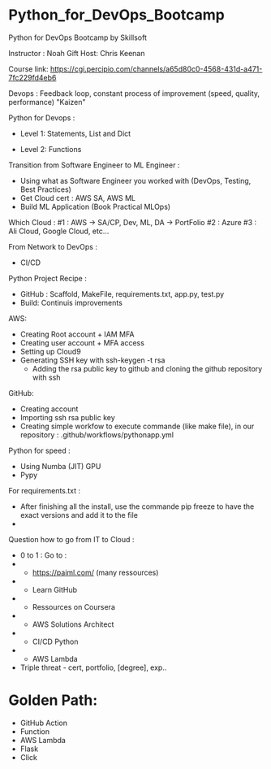 # Python_for_DevOps_Bootcamp

Python for DevOps Bootcamp by Skillsoft

Instructor : Noah Gift
Host: Chris Keenan

Course link: https://cgi.percipio.com/channels/a65d80c0-4568-431d-a471-7fc229fd4eb6

Devops : Feedback loop, constant process of improvement (speed, quality, performance) "Kaizen"

Python for Devops :

- Level 1: Statements, List and Dict

- Level 2: Functions

Transition from Software Engineer to ML Engineer :

- Using what as Software Engineer you worked with (DevOps, Testing, Best Practices)
- Get Cloud cert : AWS SA, AWS ML
- Build ML Application (Book Practical MLOps)

Which Cloud :
#1 : AWS -> SA/CP, Dev, ML, DA -> PortFolio
#2 : Azure
#3 : Ali Cloud, Google Cloud, etc...

From Network to DevOps :

- CI/CD

Python Project Recipe :

- GitHub : Scaffold, MakeFile, requirements.txt, app.py, test.py
- Build: Continuis improvements

AWS:

- Creating Root account + IAM MFA
- Creating user account + MFA access
- Setting up Cloud9
- Generating SSH key with ssh-keygen -t rsa
  - Adding the rsa public key to github and cloning the github repository with ssh

GitHub:

- Creating account
- Importing ssh rsa public key
- Creating simple workfow to execute commande (like make file), in our repository : .github/workflows/pythonapp.yml

Python for speed :

- Using Numba (JIT) GPU
- Pypy

For requirements.txt :

- After finishing all the install, use the commande pip freeze to have the exact versions and add it to the file
-

Question how to go from IT to Cloud :

- 0 to 1 : Go to :
- - https://paiml.com/ (many ressources)
- - Learn GitHub
- - Ressources on Coursera
- - AWS Solutions Architect
- - CI/CD Python
- - AWS Lambda
- Triple threat - cert, portfolio, [degree], exp..

# Golden Path:

- GitHub Action
- Function
- AWS Lambda
- Flask
- Click
